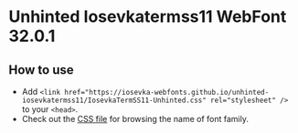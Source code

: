 # Unhinted Iosevkatermss11 WebFont 32.0.1

## How to use

- Add `<link href="https://iosevka-webfonts.github.io/unhinted-iosevkatermss11/IosevkaTermSS11-Unhinted.css" rel="stylesheet" />` to your `<head>`.
- Check out the [CSS file](./IosevkaTermSS11-Unhinted.css) for browsing the name of font family.
